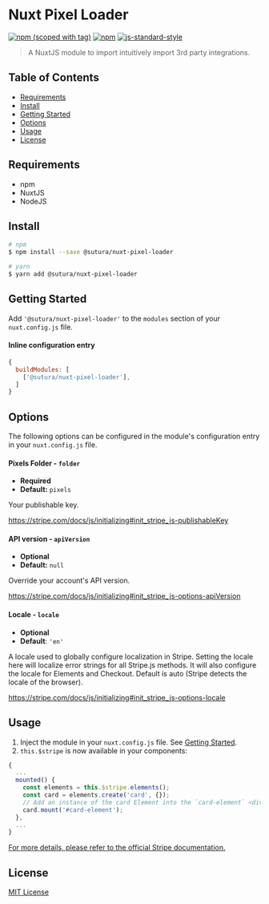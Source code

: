 # Nuxt Pixel Loader

[![npm (scoped with tag)](https://img.shields.io/npm/v/@sutura/nuxt-pixel-loader/latest.svg?style=flat-square)](https://npmjs.com/package/@sutura/nuxt-pixel-loader)
[![npm](https://img.shields.io/npm/dt/@sutura/nuxt-pixel-loader.svg?style=flat-square)](https://npmjs.com/package/@sutura/nuxt-pixel-loader)
[![js-standard-style](https://img.shields.io/badge/code_style-standard-brightgreen.svg?style=flat-square)](http://standardjs.com)

> A NuxtJS module to import intuitively import 3rd party integrations.

## Table of Contents ##

* [Requirements](#requirements)
* [Install](#install)
* [Getting Started](#getting-started)
* [Options](#options)
* [Usage](#usage)
* [License](#license)

## Requirements

* npm
* NuxtJS
* NodeJS

## Install

```bash
# npm
$ npm install --save @sutura/nuxt-pixel-loader

# yarn
$ yarn add @sutura/nuxt-pixel-loader
```



## Getting Started

Add `'@sutura/nuxt-pixel-loader'` to the `modules` section of your `nuxt.config.js` file.

#### Inline configuration entry

```javascript
{
  buildModules: [
    ['@sutura/nuxt-pixel-loader'],
  ]
}
```

## Options

The following options can be configured in the module's configuration entry in your `nuxt.config.js` file.

#### Pixels Folder - `folder`

- **Required**
- **Default:** `pixels`

Your publishable key.

https://stripe.com/docs/js/initializing#init_stripe_js-publishableKey

#### API version - `apiVersion`

- **Optional**
- **Default:** `null`

Override your account's API version.

https://stripe.com/docs/js/initializing#init_stripe_js-options-apiVersion

#### Locale - `locale`

- **Optional**
- **Default**: `'en'`

A locale used to globally configure localization in Stripe. Setting the locale here will localize
error strings for all Stripe.js methods. It will also configure the locale for Elements and Checkout. Default is auto (Stripe detects the locale of the browser).

https://stripe.com/docs/js/initializing#init_stripe_js-options-locale

## Usage

1. Inject the module in your `nuxt.config.js` file. See [Getting Started](#getting-started).
2. `this.$stripe` is now available in your components:

```js
{
  ...
  mounted() {
    const elements = this.$stripe.elements();
    const card = elements.create('card', {});
    // Add an instance of the card Element into the `card-element` <div>
    card.mount('#card-element');
  },
  ...
}
```
[For more details, please refer to the official Stripe documentation.](https://stripe.com/docs/stripe-js/reference)



## License

[MIT License](./LICENSE)